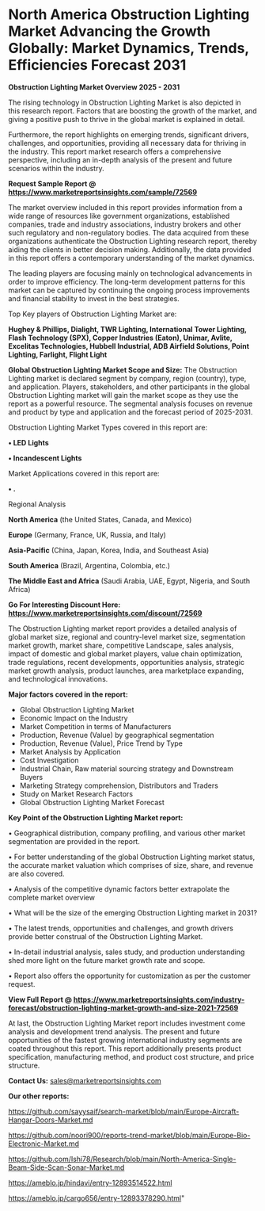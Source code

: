 # North America Obstruction Lighting Market Advancing the Growth Globally: Market Dynamics, Trends, Efficiencies Forecast 2031

<Strong> Obstruction Lighting Market Overview 2025 - 2031</strong>

The rising technology in Obstruction Lighting Market is also depicted in this research report. Factors that are boosting the growth of the market, and giving a positive push to thrive in the global market is explained in detail.

Furthermore, the report highlights on emerging trends, significant drivers, challenges, and opportunities, providing all necessary data for thriving in the industry. This report market research offers a comprehensive perspective, including an in-depth analysis of the present and future scenarios within the industry.

<strong>Request Sample Report @ <a href=https://www.marketreportsinsights.com/sample/72569>https://www.marketreportsinsights.com/sample/72569</a></strong>

The market overview included in this report provides information from a wide range of resources like government organizations, established companies, trade and industry associations, industry brokers and other such regulatory and non-regulatory bodies. The data acquired from these organizations authenticate the Obstruction Lighting research report, thereby aiding the clients in better decision making. Additionally, the data provided in this report offers a contemporary understanding of the market dynamics.

The leading players are focusing mainly on technological advancements in order to improve efficiency. The long-term development patterns for this market can be captured by continuing the ongoing process improvements and financial stability to invest in the best strategies.

Top Key players of Obstruction Lighting Market are:

<strong>Hughey & Phillips, Dialight, TWR Lighting, International Tower Lighting, Flash Technology (SPX), Copper Industries (Eaton), Unimar, Avlite, Excelitas Technologies, Hubbell Industrial, ADB Airfield Solutions, Point Lighting, Farlight, Flight Light</strong>

<strong><b>Global Obstruction Lighting Market Scope and Size:</b></strong>
The Obstruction Lighting market is declared segment by company, region (country), type, and application. Players, stakeholders, and other participants in the global Obstruction Lighting market will gain the market scope as they use the report as a powerful resource. The segmental analysis focuses on revenue and product by type and application and the forecast period of 2025-2031.

Obstruction Lighting Market Types covered in this report are:

<strong>• LED Lights

• Incandescent Lights</strong>

Market Applications covered in this report are:

<strong>• .</strong> 

Regional Analysis

<strong>North America</strong> (the United States, Canada, and Mexico)

<strong>Europe</strong> (Germany, France, UK, Russia, and Italy)

<strong>Asia-Pacific</strong> (China, Japan, Korea, India, and Southeast Asia)

<strong>South America</strong> (Brazil, Argentina, Colombia, etc.)

<strong>The Middle East and Africa</strong> (Saudi Arabia, UAE, Egypt, Nigeria, and South Africa)

<strong>Go For Interesting Discount Here: <a href=https://www.marketreportsinsights.com/discount/72569>https://www.marketreportsinsights.com/discount/72569</a></strong>

The Obstruction Lighting market report provides a detailed analysis of global market size, regional and country-level market size, segmentation market growth, market share, competitive Landscape, sales analysis, impact of domestic and global market players, value chain optimization, trade regulations, recent developments, opportunities analysis, strategic market growth analysis, product launches, area marketplace expanding, and technological innovations.

<strong><b>Major factors covered in the report:</b></strong>
<ul>
  <li>Global Obstruction Lighting Market </li>
  <li>Economic Impact on the Industry</li>
  <li>Market Competition in terms of Manufacturers</li>
  <li>Production, Revenue (Value) by geographical segmentation</li>
  <li>Production, Revenue (Value), Price Trend by Type</li>
  <li>Market Analysis by Application</li>
  <li>Cost Investigation</li>
  <li>Industrial Chain, Raw material sourcing strategy and Downstream Buyers</li>
  <li>Marketing Strategy comprehension, Distributors and Traders</li>
  <li>Study on Market Research Factors</li>
  <li>Global Obstruction Lighting Market Forecast</li>
</ul>

<strong><b>Key Point of the Obstruction Lighting Market report:</b></strong>

• Geographical distribution, company profiling, and various other market segmentation are provided in the report.

• For better understanding of the global Obstruction Lighting market status, the accurate market valuation which comprises of size, share, and revenue are also covered.

• Analysis of the competitive dynamic factors better extrapolate the complete market overview

• What will be the size of the emerging Obstruction Lighting market in 2031?

• The latest trends, opportunities and challenges, and growth drivers provide better construal of the Obstruction Lighting Market.

• In-detail industrial analysis, sales study, and production understanding shed more light on the future market growth rate and scope.

• Report also offers the opportunity for customization as per the customer request.

<strong><b>View Full Report @ <a href=https://www.marketreportsinsights.com/industry-forecast/obstruction-lighting-market-growth-and-size-2021-72569>https://www.marketreportsinsights.com/industry-forecast/obstruction-lighting-market-growth-and-size-2021-72569</a></b></strong>


At last, the Obstruction Lighting Market report includes investment come analysis and development trend analysis. The present and future opportunities of the fastest growing international industry segments are coated throughout this report. This report additionally presents product specification, manufacturing method, and product cost structure, and price structure.

<strong>Contact Us:</strong>
sales@marketreportsinsights.com

<strong>Our other reports:</strong>

<a href=https://github.com/sayysaif/search-market/blob/main/Europe-Aircraft-Hangar-Doors-Market.md>https://github.com/sayysaif/search-market/blob/main/Europe-Aircraft-Hangar-Doors-Market.md</a>

<a href=https://github.com/noori900/reports-trend-market/blob/main/Europe-Bio-Electronic-Market.md>https://github.com/noori900/reports-trend-market/blob/main/Europe-Bio-Electronic-Market.md</a>

<a href=https://github.com/Ishi78/Research/blob/main/North-America-Single-Beam-Side-Scan-Sonar-Market.md>https://github.com/Ishi78/Research/blob/main/North-America-Single-Beam-Side-Scan-Sonar-Market.md</a>

<a href=https://ameblo.jp/hindavi/entry-12893514522.html>https://ameblo.jp/hindavi/entry-12893514522.html</a>

<a href=https://ameblo.jp/cargo656/entry-12893378290.html>https://ameblo.jp/cargo656/entry-12893378290.html</a>"
